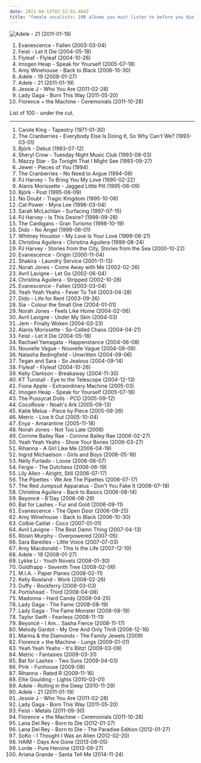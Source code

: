 ```yaml
---
date: 2021-04-13T02:52:01.484Z
title: "female vocalists: 100 albums you must listen to before you die"
---
```

![Adele - 21 (2011-01-19)](http://coverartarchive.org/release/c45e0e0e-48c9-4441-aac3-2f2b34202d3c/5179890174-500.jpg "Adele - 21 (2011-01-19)")
<ol class="albums">
<li data-cover="http://coverartarchive.org/release/0d36931b-831a-3663-90a1-57b2210e19f3/2107137774-500.jpg" data-tags="rock" role="button">Evanescence - Fallen (2003-03-04)</li>
<li data-cover="https://img.discogs.com/eU2kHxppsdd5tQ2SLv80GIxVNz8=/fit-in/600x600/filters:strip_icc():format(jpeg):mode_rgb():quality(90)/discogs-images/R-1006592-1520070252-6057.jpeg.jpg" data-tags="female vocalists, indie" role="button">Feist - Let It Die (2004-05-18)</li>
<li data-cover="https://img.discogs.com/siliP9KWt0ywP1IntEzYd8rCZ84=/fit-in/350x350/filters:strip_icc():format(jpeg):mode_rgb():quality(90)/discogs-images/R-789078-1403779298-7728.jpeg.jpg" data-tags="alternative rock, rock, female vocalists" role="button">Flyleaf - Flyleaf (2004-10-26)</li>
<li data-cover="http://coverartarchive.org/release/f29ea105-ff73-4d44-9ab6-9980b646e5a3/11712689954-500.jpg" data-tags="female vocalists" role="button">Imogen Heap - Speak for Yourself (2005-07-18)</li>
<li data-cover="http://coverartarchive.org/release/0b0ca6cc-f793-3dd8-9329-611a9fb08ae2/6136527070-500.jpg" data-tags="soul" role="button">Amy Winehouse - Back to Black (2006-10-30)</li>
<li data-cover="http://coverartarchive.org/release/6d4e6692-5ecd-457b-bcd5-85baf51c5e10/5179841564-500.jpg" data-tags="soul" role="button">Adele - 19 (2008-01-27)</li>
<li data-cover="http://coverartarchive.org/release/c45e0e0e-48c9-4441-aac3-2f2b34202d3c/5179890174-500.jpg" data-tags="soul" role="button">Adele - 21 (2011-01-19)</li>
<li data-cover="http://coverartarchive.org/release/cae1712f-0423-4398-bc8a-f458bf7a45c2/14000252347-500.jpg" data-tags="pop" role="button">Jessie J - Who You Are (2011-02-28)</li>
<li data-cover="https://img.discogs.com/kiLwt_R45vO5UULOxUMKi6fwTvc=/fit-in/600x539/filters:strip_icc():format(jpeg):mode_rgb():quality(90)/discogs-images/R-3259342-1322756946.jpeg.jpg" data-tags="pop" role="button">Lady Gaga - Born This Way (2011-05-20)</li>
<li data-cover="http://coverartarchive.org/release/c4cd4554-e6c2-4474-9e03-305b586007a1/17890002299-500.jpg" data-tags="indie, female vocalists" role="button">Florence + the Machine - Ceremonials (2011-10-28)</li>
</ol>
List of 100 - under the cut.
<!-- more -->

_________________

<ol class="albums">
<li data-cover="http://coverartarchive.org/release/c0030078-9362-4e64-a54c-5b0e7d8326b8/17978212703-500.jpg" data-tags="70s, female vocalists, singer-songwriter" role="button">
Carole King - Tapestry (1971-01-30)
</li>
<li data-cover="http://coverartarchive.org/release/6e4bad0f-41e3-361d-b75a-3f63bc7176c6/16623893430-500.jpg" data-tags="90s, rock" role="button">
The Cranberries - Everybody Else Is Doing It, So Why Can't We? (1993-03-01)
</li>
<li data-cover="http://coverartarchive.org/release/3945b500-1e03-3060-89a2-82b0938d8397/23040661690-500.jpg" data-tags="electronic, alternative" role="button">
Björk - Debut (1993-07-12)
</li>
<li data-cover="http://coverartarchive.org/release/c74f5bbf-d029-40d7-91a1-d57d0e7b984c/19639524832-500.jpg" data-tags="female vocalists" role="button">
Sheryl Crow - Tuesday Night Music Club (1993-08-03)
</li>
<li data-cover="http://coverartarchive.org/release/d9fa44a6-c79b-4b70-806b-af5eb748e8f8/5320516788-500.jpg" data-tags="dream pop, female vocalists, alternative, 90s" role="button">
Mazzy Star - So Tonight That I Might See (1993-09-27)
</li>
<li data-cover="http://coverartarchive.org/release/8960b372-b713-4750-9d47-be18e7bd4b60/8865742439-500.jpg" data-tags="female vocalists, pop, folk, 90s, jewel" role="button">
Jewel - Pieces of You (1994)
</li>
<li data-cover="http://coverartarchive.org/release/177ebc28-0115-3897-8eb3-ebf74ce23790/20976788588-500.jpg" data-tags="90s, rock, alternative" role="button">
The Cranberries - No Need to Argue (1994-09)
</li>
<li data-cover="https://img.discogs.com/5_ByL8XMido7M7zA6tfDC7q248s=/fit-in/600x596/filters:strip_icc():format(jpeg):mode_rgb():quality(90)/discogs-images/R-15895402-1601066012-3348.jpeg.jpg" data-tags="90s, alternative, female vocalists" role="button">
PJ Harvey - To Bring You My Love (1995-02-22)
</li>
<li data-cover="https://img.discogs.com/Q3yl1WI41mftREVRp0uoOeWmjpQ=/fit-in/454x400/filters:strip_icc():format(jpeg):mode_rgb():quality(90)/discogs-images/R-4576388-1369670400-5909.jpeg.jpg" data-tags="90s, rock, female vocalists" role="button">
Alanis Morissette - Jagged Little Pill (1995-06-09)
</li>
<li data-cover="https://img.discogs.com/c79jKT7D51ChaH4zgcVBMAbjRGg=/fit-in/600x538/filters:strip_icc():format(jpeg):mode_rgb():quality(90)/discogs-images/R-1410907-1281931688.jpeg.jpg" data-tags="electronic, alternative" role="button">
Björk - Post (1995-06-09)
</li>
<li data-cover="https://img.discogs.com/LrG3rpBdOc_pruUIvVqpEl3tHi0=/fit-in/600x587/filters:strip_icc():format(jpeg):mode_rgb():quality(90)/discogs-images/R-370484-1195840644.jpeg.jpg" data-tags="90s, ska, rock" role="button">
No Doubt - Tragic Kingdom (1995-10-06)
</li>
<li data-cover="http://coverartarchive.org/release/d843d873-faa9-4bbb-a080-df99935d46a6/6010071059-500.jpg" data-tags="female vocalists, indie, alternative" role="button">
Cat Power - Myra Lee (1996-03-04)
</li>
<li data-cover="http://coverartarchive.org/release/e427c52c-60f4-3df4-9493-2df0734d85aa/3198645256-500.jpg" data-tags="female vocalists" role="button">
Sarah McLachlan - Surfacing (1997-07-15)
</li>
<li data-cover="http://coverartarchive.org/release/91b161bf-275e-3b8f-9fab-643e9d7ab152/14179447399-500.jpg" data-tags="alternative, female vocalists" role="button">
PJ Harvey - Is This Desire? (1998-09-28)
</li>
<li data-cover="http://coverartarchive.org/release/70f5e652-0a10-37ca-8d1d-1610ca3cfa29/3711112834-500.jpg" data-tags="rock, 90s, female vocalists" role="button">
The Cardigans - Gran Turismo (1998-10-19)
</li>
<li data-cover="http://coverartarchive.org/release/7a9b4a0c-0888-4889-804b-eae4f6a2d4b5/7948199430-500.jpg" data-tags="pop, dido, female vocalists" role="button">
Dido - No Angel (1999-06-01)
</li>
<li data-cover="https://img.discogs.com/wcbeSKP_aB4pvG4rgyduqbSndRQ=/fit-in/600x600/filters:strip_icc():format(jpeg):mode_rgb():quality(90)/discogs-images/R-10368880-1496116674-5471.jpeg.jpg" data-tags="90s, soul, rnb, pop, female vocalists" role="button">
Whitney Houston - My Love Is Your Love (1999-06-21)
</li>
<li data-cover="http://coverartarchive.org/release/727148f9-8ebc-4fb9-8c1d-48249b69dd3a/2629779035-500.jpg" data-tags="pop" role="button">
Christina Aguilera - Christina Aguilera (1999-08-24)
</li>
<li data-cover="http://coverartarchive.org/release/64f0edbd-fcd5-46bc-9437-8f29f412c0c5/15755637501-500.jpg" data-tags="alternative rock, rock" role="button">
PJ Harvey - Stories from the City, Stories from the Sea (2000-10-22)
</li>
<li data-cover="http://coverartarchive.org/release/5518dcfd-bcc5-422e-9f85-69d771cd2f5a/5961563350-500.jpg" data-tags="gothic rock, rock, gothic, evanescence" role="button">
Evanescence - Origin (2000-11-04)
</li>
<li data-cover="http://coverartarchive.org/release/6217e136-71e2-3c8e-b4f5-57d264fa0773/2133435434-500.jpg" data-tags="shakira, pop, latin" role="button">
Shakira - Laundry Service (2001-11-13)
</li>
<li data-cover="http://coverartarchive.org/release/a7b9e4e4-b21e-4c70-8aee-5fa555796225/16662903606-500.jpg" data-tags="jazz" role="button">
Norah Jones - Come Away with Me (2002-02-26)
</li>
<li data-cover="http://coverartarchive.org/release/bd2fef46-f003-477f-bfb0-6b4de66cfcea/1855817166-500.jpg" data-tags="pop rock" role="button">
Avril Lavigne - Let Go (2002-06-04)
</li>
<li data-cover="http://coverartarchive.org/release/6a0c6963-683e-4275-bebb-0279092ee772/2081207603-500.jpg" data-tags="pop" role="button">
Christina Aguilera - Stripped (2002-10-28)
</li>
<li data-cover="http://coverartarchive.org/release/0d36931b-831a-3663-90a1-57b2210e19f3/2107137774-500.jpg" data-tags="rock" role="button">
Evanescence - Fallen (2003-03-04)
</li>
<li data-cover="http://coverartarchive.org/release/ce74eeee-8e30-34db-addd-5ea135500e2e/5835206005-500.jpg" data-tags="indie rock, indie, rock" role="button">
Yeah Yeah Yeahs - Fever To Tell (2003-04-28)
</li>
<li data-cover="http://coverartarchive.org/release/398e0153-1af0-4052-a78d-d0120e80bc48/22471055903-500.jpg" data-tags="pop" role="button">
Dido - Life for Rent (2003-09-26)
</li>
<li data-cover="http://coverartarchive.org/release/6ca7f4c7-e62c-4bc6-97cd-04b25f90b512/8250118267-500.jpg" data-tags="chillout, sia, female vocalists" role="button">
Sia - Colour the Small One (2004-01-01)
</li>
<li data-cover="http://coverartarchive.org/release/d443845e-fd6a-43dd-a533-7ac239809cb6/19918684452-500.jpg" data-tags="jazz" role="button">
Norah Jones - Feels Like Home (2004-02-06)
</li>
<li data-cover="http://coverartarchive.org/release/c983158c-6f18-4116-ab5f-3da41322641a/11216133596-500.jpg" data-tags="rock" role="button">
Avril Lavigne - Under My Skin (2004-03)
</li>
<li data-cover="http://coverartarchive.org/release/dfb9db5d-bb8c-4fcd-a256-96841b6d090a/7929248241-500.jpg" data-tags="pop, female vocalists" role="button">
Jem - Finally Woken (2004-03-23)
</li>
<li data-cover="https://img.discogs.com/CCxUwRm81jM_0CM802lS8k56_Q0=/fit-in/600x595/filters:strip_icc():format(jpeg):mode_rgb():quality(90)/discogs-images/R-7779793-1448665081-4807.jpeg.jpg" data-tags="rock, female vocalists" role="button">
Alanis Morissette - So-Called Chaos (2004-04-21)
</li>
<li data-cover="https://img.discogs.com/eU2kHxppsdd5tQ2SLv80GIxVNz8=/fit-in/600x600/filters:strip_icc():format(jpeg):mode_rgb():quality(90)/discogs-images/R-1006592-1520070252-6057.jpeg.jpg" data-tags="female vocalists, indie" role="button">
Feist - Let It Die (2004-05-18)
</li>
<li data-cover="http://coverartarchive.org/release/afa6abfc-c25c-46ad-bf82-dfb1e0befc5d/11779004677-500.jpg" data-tags="female vocalists, indie" role="button">
Rachael Yamagata - Happenstance (2004-06-08)
</li>
<li data-cover="http://coverartarchive.org/release/bea245eb-a490-4f63-b9e9-c564bc42d514/15272031336-500.jpg" data-tags="bossa nova, french, covers" role="button">
Nouvelle Vague - Nouvelle Vague (2004-08-09)
</li>
<li data-cover="https://img.discogs.com/qkvDofuDAKamlVevQ6NpGVxtJCY=/fit-in/600x599/filters:strip_icc():format(jpeg):mode_rgb():quality(90)/discogs-images/R-567304-1132414198.jpeg.jpg" data-tags="pop" role="button">
Natasha Bedingfield - Unwritten (2004-09-06)
</li>
<li data-cover="https://img.discogs.com/H-q1Do_SA1FUZzOWja6dHyPOdiw=/fit-in/456x455/filters:strip_icc():format(jpeg):mode_rgb():quality(90)/discogs-images/R-3176911-1319213405.jpeg.jpg" data-tags="indie" role="button">
Tegan and Sara - So Jealous (2004-09-14)
</li>
<li data-cover="https://img.discogs.com/siliP9KWt0ywP1IntEzYd8rCZ84=/fit-in/350x350/filters:strip_icc():format(jpeg):mode_rgb():quality(90)/discogs-images/R-789078-1403779298-7728.jpeg.jpg" data-tags="alternative rock, rock, female vocalists" role="button">
Flyleaf - Flyleaf (2004-10-26)
</li>
<li data-cover="http://coverartarchive.org/release/6342cca6-fdff-4c88-b876-02ae109195bf/18168439287-500.jpg" data-tags="pop" role="button">
Kelly Clarkson - Breakaway (2004-11-30)
</li>
<li data-cover="https://img.discogs.com/uab3AD5Gc4ImQL_OSmNQqaSwO1Y=/fit-in/600x591/filters:strip_icc():format(jpeg):mode_rgb():quality(90)/discogs-images/R-664042-1478671475-7937.jpeg.jpg" data-tags="female vocalists" role="button">
KT Tunstall - Eye to the Telescope (2004-12-13)
</li>
<li data-cover="https://img.discogs.com/gFS5maU7k9Ve_dROF17h9wCtNUg=/fit-in/566x563/filters:strip_icc():format(jpeg):mode_rgb():quality(90)/discogs-images/R-1061572-1189108115.jpeg.jpg" data-tags="female vocalists" role="button">
Fiona Apple - Extraordinary Machine (2005-03)
</li>
<li data-cover="http://coverartarchive.org/release/f29ea105-ff73-4d44-9ab6-9980b646e5a3/11712689954-500.jpg" data-tags="female vocalists" role="button">
Imogen Heap - Speak for Yourself (2005-07-18)
</li>
<li data-cover="http://coverartarchive.org/release/46c02eab-b147-480d-ac22-dad4bed8bcfe/9258435555-500.jpg" data-tags="rnb, pop" role="button">
The Pussycat Dolls - PCD (2005-09-12)
</li>
<li data-cover="https://img.discogs.com/JER9pOjFx79mxEsIr3hc7I6zIRQ=/fit-in/600x594/filters:strip_icc():format(jpeg):mode_rgb():quality(90)/discogs-images/R-515010-1465559157-3487.jpeg.jpg" data-tags="indie" role="button">
CocoRosie - Noah's Ark (2005-09-13)
</li>
<li data-cover="http://coverartarchive.org/release/f0d6c31f-8f9f-47fe-b5f5-3b96746b48fa/2774682576-500.jpg" data-tags="jazz, female vocalists, katie melua" role="button">
Katie Melua - Piece by Piece (2005-09-26)
</li>
<li data-cover="https://img.discogs.com/1oCjrEp69C-M244YdOA1VNbM164=/fit-in/500x443/filters:strip_icc():format(jpeg):mode_rgb():quality(90)/discogs-images/R-1558945-1423448067-6586.jpeg.jpg" data-tags="indie, indie rock" role="button">
Metric - Live It Out (2005-10-04)
</li>
<li data-cover="http://coverartarchive.org/release/b68a9abc-5e45-3fa6-8a6f-b0e9572ba1c9/8316179451-500.jpg" data-tags="new age, celtic" role="button">
Enya - Amarantine (2005-11-18)
</li>
<li data-cover="http://coverartarchive.org/release/8cdee963-2bcb-34dd-b682-5d5dc80dbea3/2519957819-500.jpg" data-tags="jazz, female vocalists" role="button">
Norah Jones - Not Too Late (2006)
</li>
<li data-cover="https://img.discogs.com/cJD9YaMrOcFcA8aD_WRJTCk8vCM=/fit-in/600x595/filters:strip_icc():format(jpeg):mode_rgb():quality(90)/discogs-images/R-3635262-1391952508-1369.jpeg.jpg" data-tags="soul" role="button">
Corinne Bailey Rae - Corinne Bailey Rae (2006-02-27)
</li>
<li data-cover="http://coverartarchive.org/release/238e03d1-2a43-4d87-8608-6f2e8a5a66a6/5835269563-500.jpg" data-tags="indie rock, rock" role="button">
Yeah Yeah Yeahs - Show Your Bones (2006-03-27)
</li>
<li data-cover="http://coverartarchive.org/release/c3f71ac7-d8e1-4e21-8fd8-2fcfd82e1d0f/14539810071-500.jpg" data-tags="pop, rnb, rihanna" role="button">
Rihanna - A Girl Like Me (2006-04-19)
</li>
<li data-cover="http://coverartarchive.org/release/f8fc46b2-ee63-4e41-8203-296e370f1168/10361326815-500.jpg" data-tags="singer-songwriter" role="button">
Ingrid Michaelson - Girls and Boys (2006-05-16)
</li>
<li data-cover="http://coverartarchive.org/release/bc8e84c6-c841-321c-ba2a-3dec63126872/17919825722-500.jpg" data-tags="pop" role="button">
Nelly Furtado - Loose (2006-06-07)
</li>
<li data-cover="http://coverartarchive.org/release/74832c40-66da-4efa-acec-871e0a72aae2/3946571235-500.jpg" data-tags="pop" role="button">
Fergie - The Dutchess (2006-06-19)
</li>
<li data-cover="http://coverartarchive.org/release/7775091e-b300-4dce-849e-93dbaa96eab5/7457813154-500.jpg" data-tags="pop" role="button">
Lily Allen - Alright, Still (2006-07-17)
</li>
<li data-cover="http://coverartarchive.org/release/1754547d-8a39-40c1-a939-ae94dc2781e4/17868296171-500.jpg" data-tags="pop, female vocalists" role="button">
The Pipettes - We Are The Pipettes (2006-07-17)
</li>
<li data-cover="http://coverartarchive.org/release/76360728-22dd-4c57-86d2-481b4a2e88fc/12966416160-500.jpg" data-tags="rock, alternative rock, emo, screamo" role="button">
The Red Jumpsuit Apparatus - Don't You Fake It (2006-07-18)
</li>
<li data-cover="http://coverartarchive.org/release/d0445642-1485-3c54-a670-3b577da64906/4161828676-500.jpg" data-tags="pop, soul, rnb" role="button">
Christina Aguilera - Back to Basics (2006-08-14)
</li>
<li data-cover="http://coverartarchive.org/release/c7205e70-8fd1-4a4e-8968-f881c99abc93/12058597172-500.jpg" data-tags="rnb" role="button">
Beyoncé - B'Day (2006-08-29)
</li>
<li data-cover="https://img.discogs.com/e8j4hzjnmOYuCeJKF02RrN_5_YY=/fit-in/600x594/filters:strip_icc():format(jpeg):mode_rgb():quality(90)/discogs-images/R-1054660-1198425678.jpeg.jpg" data-tags="indie, female vocalists" role="button">
Bat for Lashes - Fur and Gold (2006-09-11)
</li>
<li data-cover="http://coverartarchive.org/release/b0a43312-26f6-46e1-b751-f24f54413e9f/6183360728-500.jpg" data-tags="rock, gothic rock" role="button">
Evanescence - The Open Door (2006-09-25)
</li>
<li data-cover="http://coverartarchive.org/release/0b0ca6cc-f793-3dd8-9329-611a9fb08ae2/6136527070-500.jpg" data-tags="soul" role="button">
Amy Winehouse - Back to Black (2006-10-30)
</li>
<li data-cover="http://coverartarchive.org/release/402e7158-57a2-48c1-9ecc-83a78f3f6c8e/2859644033-500.jpg" data-tags="pop" role="button">
Colbie Caillat - Coco (2007-01-01)
</li>
<li data-cover="http://coverartarchive.org/release/bad76509-65b0-4c7e-b899-ff15567b41ad/10820254086-500.jpg" data-tags="pop rock" role="button">
Avril Lavigne - The Best Damn Thing (2007-04-13)
</li>
<li data-cover="https://img.discogs.com/95-LQC1Jx2GGoBq_Z7l1CAeHkrM=/fit-in/600x536/filters:strip_icc():format(jpeg):mode_rgb():quality(90)/discogs-images/R-1139242-1217870739.jpeg.jpg" data-tags="electronic, electropop, female vocalists" role="button">
Róisín Murphy - Overpowered (2007-05)
</li>
<li data-cover="http://coverartarchive.org/release/bb65a0e6-41c3-42dc-be56-1e2064eb1b2f/13725245197-500.jpg" data-tags="pop" role="button">
Sara Bareilles - Little Voice (2007-07-03)
</li>
<li data-cover="http://coverartarchive.org/release/4846826f-c71e-4172-9229-4e1ff7d3e033/2338491060-500.jpg" data-tags="female vocalists, pop" role="button">
Amy Macdonald - This Is the Life (2007-12-10)
</li>
<li data-cover="http://coverartarchive.org/release/6d4e6692-5ecd-457b-bcd5-85baf51c5e10/5179841564-500.jpg" data-tags="soul" role="button">
Adele - 19 (2008-01-27)
</li>
<li data-cover="http://coverartarchive.org/release/b1bdb840-cda8-3506-9773-90418c275e5d/20132331254-500.jpg" data-tags="swedish, indie pop, female vocalists" role="button">
Lykke Li - Youth Novels (2008-01-30)
</li>
<li data-cover="https://img.discogs.com/73mAPAbvKt1kGGKSDvi5DG3ow9k=/fit-in/600x595/filters:strip_icc():format(jpeg):mode_rgb():quality(90)/discogs-images/R-7625635-1445709296-7336.jpeg.jpg" data-tags="female vocalists, downtempo, trip-hop" role="button">
Goldfrapp - Seventh Tree (2008-02-06)
</li>
<li data-cover="https://img.discogs.com/vmOG8gWA1E0LtCFsj2A3WRsXfEc=/fit-in/600x521/filters:strip_icc():format(jpeg):mode_rgb():quality(90)/discogs-images/R-1594382-1279055441.jpeg.jpg" data-tags="female vocalists, hip hop" role="button">
M.I.A. - Paper Planes (2008-02-11)
</li>
<li data-cover="http://coverartarchive.org/release/57ecac8c-5207-4943-beff-c6096613cad5/10414860892-500.jpg" data-tags="pop-soul-rnb" role="button">
Kelly Rowland - Work (2008-02-26)
</li>
<li data-cover="http://coverartarchive.org/release/99eee7d3-a75a-41bd-826f-19a44c53e594/6085827998-500.jpg" data-tags="soul, female vocalists" role="button">
Duffy - Rockferry (2008-03-03)
</li>
<li data-cover="https://img.discogs.com/TpNNXxoWE3RgXVV8X0NzByleZVg=/fit-in/600x580/filters:strip_icc():format(jpeg):mode_rgb():quality(90)/discogs-images/R-1402425-1279007160.jpeg.jpg" data-tags="trip-hop" role="button">
Portishead - Third (2008-04-08)
</li>
<li data-cover="http://coverartarchive.org/release/4e36207e-afe8-4f0b-86fe-11df04332743/9668913960-500.jpg" data-tags="pop" role="button">
Madonna - Hard Candy (2008-04-25)
</li>
<li data-cover="http://coverartarchive.org/release/d1bcf9e5-a5e4-3f99-908c-610b2d0e33ed/2805620701-500.jpg" data-tags="pop" role="button">
Lady Gaga - The Fame (2008-08-19)
</li>
<li data-cover="http://coverartarchive.org/release/cbc79f64-fdb9-3ce3-ae32-c9d18c19584f/18125993116-500.jpg" data-tags="lady gaga, pop" role="button">
Lady Gaga - The Fame Monster (2008-08-19)
</li>
<li data-cover="https://img.discogs.com/LEhfQKESFmMZavnZUioB59n4kkc=/fit-in/540x491/filters:strip_icc():format(jpeg):mode_rgb():quality(90)/discogs-images/R-3439733-1330445174.jpeg.jpg" data-tags="country" role="button">
Taylor Swift - Fearless (2008-11-11)
</li>
<li data-cover="http://coverartarchive.org/release/d516efe5-0edf-336e-acf8-fc6b5f17048b/9450749917-500.jpg" data-tags="rnb, pop, beyonce" role="button">
Beyoncé - I Am... Sasha Fierce (2008-11-17)
</li>
<li data-cover="https://via.placeholder.com/450" data-tags="jazz" role="button">
Melody Gardot - My One And Only Thrill (2008-12-16)
</li>
<li data-cover="https://img.discogs.com/ge0kkIxE2Idf9oNN3pxcA8rxiuw=/fit-in/600x600/filters:strip_icc():format(jpeg):mode_rgb():quality(90)/discogs-images/R-6539742-1421569801-4407.jpeg.jpg" data-tags="pop, indie pop" role="button">
Marina & the Diamonds - The Family Jewels (2009)
</li>
<li data-cover="http://coverartarchive.org/release/11572329-7330-36eb-bcfb-787987c783be/9704570995-500.jpg" data-tags="indie" role="button">
Florence + the Machine - Lungs (2009-01-01)
</li>
<li data-cover="https://img.discogs.com/hAsdCP8W7PCsQ9jc1hfhyJaPzNo=/fit-in/600x538/filters:strip_icc():format(jpeg):mode_rgb():quality(90)/discogs-images/R-1728357-1239562265.jpeg.jpg" data-tags="alternative, rock, indie rock" role="button">
Yeah Yeah Yeahs - It's Blitz! (2009-03-08)
</li>
<li data-cover="http://coverartarchive.org/release/6f11dccd-73f6-472a-8fec-75f54852a0b8/26953752694-500.jpg" data-tags="indie rock, indie" role="button">
Metric - Fantasies (2009-03-31)
</li>
<li data-cover="http://coverartarchive.org/release/1589c9ec-b9d8-30e6-8f0c-57dd7c52ec35/8202001315-500.jpg" data-tags="alternative, atmospheric" role="button">
Bat for Lashes - Two Suns (2009-04-03)
</li>
<li data-cover="https://via.placeholder.com/450" data-tags="pop" role="button">
P!nk - Funhouse (2009-08)
</li>
<li data-cover="http://coverartarchive.org/release/27ea1a49-0929-4825-ad25-37ddbfc84932/11237324435-500.jpg" data-tags="pop, rihanna" role="button">
Rihanna - Rated R (2009-11-16)
</li>
<li data-cover="https://img.discogs.com/lfkUaWhOa-mKkA4XsUjtxeJkep0=/fit-in/600x600/filters:strip_icc():format(jpeg):mode_rgb():quality(90)/discogs-images/R-2259545-1290695051.jpeg.jpg" data-tags="pop" role="button">
Ellie Goulding - Lights (2010-03-01)
</li>
<li data-cover="https://img.discogs.com/rszIWLAItrXcGoXSeyZLZDKLqew=/fit-in/500x511/filters:strip_icc():format(jpeg):mode_rgb():quality(90)/discogs-images/R-3143569-1373113252-1702.jpeg.jpg" data-tags="female vocalists, adele" role="button">
Adele - Rolling in the Deep (2010-11-29)
</li>
<li data-cover="http://coverartarchive.org/release/c45e0e0e-48c9-4441-aac3-2f2b34202d3c/5179890174-500.jpg" data-tags="soul" role="button">
Adele - 21 (2011-01-19)
</li>
<li data-cover="http://coverartarchive.org/release/cae1712f-0423-4398-bc8a-f458bf7a45c2/14000252347-500.jpg" data-tags="pop" role="button">
Jessie J - Who You Are (2011-02-28)
</li>
<li data-cover="https://img.discogs.com/kiLwt_R45vO5UULOxUMKi6fwTvc=/fit-in/600x539/filters:strip_icc():format(jpeg):mode_rgb():quality(90)/discogs-images/R-3259342-1322756946.jpeg.jpg" data-tags="pop" role="button">
Lady Gaga - Born This Way (2011-05-20)
</li>
<li data-cover="https://img.discogs.com/9aUQbdMYLjht-KvnFgpm8mcxuvU=/fit-in/600x587/filters:strip_icc():format(jpeg):mode_rgb():quality(90)/discogs-images/R-3138527-1585409765-4096.jpeg.jpg" data-tags="female vocalists" role="button">
Feist - Metals (2011-09-30)
</li>
<li data-cover="http://coverartarchive.org/release/c4cd4554-e6c2-4474-9e03-305b586007a1/17890002299-500.jpg" data-tags="indie, female vocalists" role="button">
Florence + the Machine - Ceremonials (2011-10-28)
</li>
<li data-cover="http://coverartarchive.org/release/c98842dc-f272-4716-b59e-0b706e844836/28024609400-500.jpg" data-tags="baroque pop, trip-hop, alternative" role="button">
Lana Del Rey - Born to Die (2012-01-27)
</li>
<li data-cover="http://coverartarchive.org/release/d2ee5e04-e4f2-4c1e-92f1-89723aa51370/28023085962-500.jpg" data-tags="baroque pop, trip hop, dream pop, trip-hop, indie pop, female vocalists" role="button">
Lana Del Rey - Born to Die - The Paradise Edition (2012-01-27)
</li>
<li data-cover="http://coverartarchive.org/release/63280728-4197-4156-8b44-302d936dd439/4870241553-500.jpg" data-tags="pop, sad, female vocalists, goth pop, z serii: jest dokladnie tak jak w tej piosence, got vinyl" role="button">
SoKo - I Thought I Was an Alien (2012-02-20)
</li>
<li data-cover="http://coverartarchive.org/release/bd851d19-d7dc-469a-9726-febb251a50f1/5165325162-500.jpg" data-tags="indie rock, female vocalists, indie pop, soft rock" role="button">
HAIM - Days Are Gone (2013-08-05)
</li>
<li data-cover="http://coverartarchive.org/release/5f62ee6d-c5a7-4455-bfff-60e085d98f8a/10040947831-500.jpg" data-tags="indie pop" role="button">
Lorde - Pure Heroine (2013-09-27)
</li>
<li data-cover="http://coverartarchive.org/release/79fd65e4-d145-46be-b8fa-b098c2ba5f12/10014987904-500.jpg" data-tags="pop, ariana grande" role="button">
Ariana Grande - Santa Tell Me (2014-11-24)
</li>
</ol>